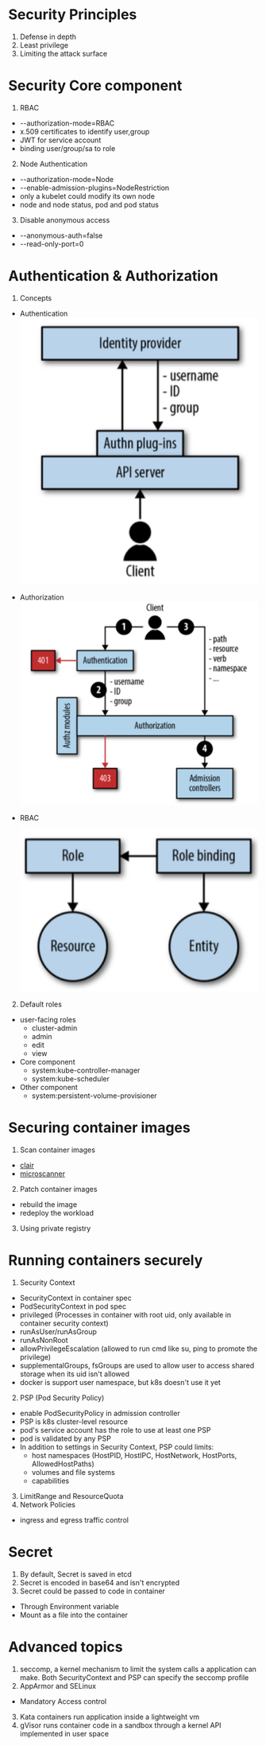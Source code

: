 # Security Principles
1. Defense in depth
2. Least privilege
3. Limiting the attack surface

# Security Core component
1. RBAC
  * --authorization-mode=RBAC
  * x.509 certificates to identify user,group
  * JWT for service account
  * binding user/group/sa to role
2. Node Authentication
  * --authorization-mode=Node
  * --enable-admission-plugins=NodeRestriction
  * only a kubelet could modify its own node
  * node and node status, pod and pod status
3. Disable anonymous access
  * --anonymous-auth=false
  * --read-only-port=0

# Authentication & Authorization
1. Concepts
  * Authentication 
    ![""](authentication.jpg)
  * Authorization 
    ![""](authorization.jpg)
  * RBAC 

    ![""](rbac.jpg)

2. Default roles
  * user-facing roles
    - cluster-admin
    - admin
    - edit
    - view
  * Core component
    - system:kube-controller-manager
    - system:kube-scheduler
  * Other component
    - system:persistent-volume-provisioner

# Securing container images
1. Scan container images
  * [clair](https://github.com/coreos/clair)
  * [microscanner](https://github.com/aquasecurity/microscanner)
2. Patch container images
  * rebuild the image
  * redeploy the workload
3. Using private registry

# Running containers securely
1. Security Context
  * SecurityContext in container spec
  * PodSecurityContext in pod spec
  * privileged (Processes in container with root uid, only available in container security context)
  * runAsUser/runAsGroup
  * runAsNonRoot
  * allowPrivilegeEscalation (allowed to run cmd like su, ping to promote the privilege) 
  * supplementalGroups, fsGroups are used to allow user to access shared storage when its uid isn't allowed
  * docker is support user namespace, but k8s doesn't use it yet

2. PSP (Pod Security Policy)
  * enable PodSecurityPolicy in admission controller
  * PSP is k8s cluster-level resource
  * pod's service account has the role to use at least one PSP
  * pod is validated by any PSP 
  * In addition to settings in Security Context, PSP could limits:
    * host namespaces (HostPID, HostIPC, HostNetwork, HostPorts, AllowedHostPaths)
    * volumes and file systems
    * capabilities

3. LimitRange and ResourceQuota
4. Network Policies
  * ingress and egress traffic control

# Secret
1. By default, Secret is saved in etcd
2. Secret is encoded in base64 and isn't encrypted
3. Secret could be passed to code in container
  * Through Environment variable 
  * Mount as a file into the container

# Advanced topics
1. seccomp, a kernel mechanism to limit the system calls a application can make.
   Both SecurityContext and PSP can specify the seccomp profile
2. AppArmor and SELinux
  * Mandatory Access control
3. Kata containers run application inside a lightweight vm
4. gVisor runs container code in a sandbox through a kernel API implemented in user space
